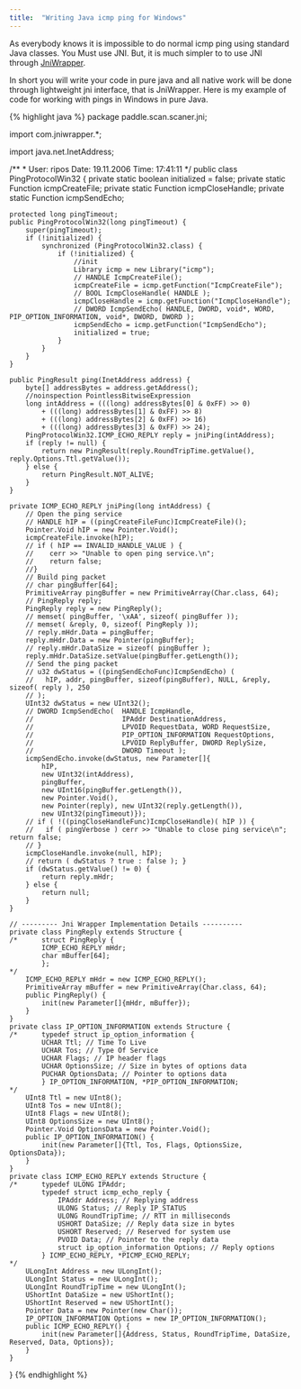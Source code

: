 ```yaml
---
title:  "Writing Java icmp ping for Windows"
---
```


As everybody knows it is impossible to do normal icmp ping using standard Java 
classes.   You Must use JNI.
But, it is much simpler to to use JNI through 
[JniWrapper](http://www.teamdev.com/jniwrapper/). 

<!--more-->

In short you will write your 
code in pure java and all native work will be done through lightweight jni 
interface, that is JniWrapper.      Here is my example of code for working with
pings in Windows in pure Java.     

{% highlight java %} 
package paddle.scan.scaner.jni;

import com.jniwrapper.*;

import java.net.InetAddress;

/**
 * 
 User: ripos Date: 19.11.2006 Time: 17:41:11
 */
public class PingProtocolWin32 {
    private static boolean initialized = false;
    private static Function icmpCreateFile;
    private static Function icmpCloseHandle;
    private static Function icmpSendEcho;

    protected long pingTimeout;
    public PingProtocolWin32(long pingTimeout) {
        super(pingTimeout);
        if (!initialized) {
            synchronized (PingProtocolWin32.class) {
                if (!initialized) {
                    //init
                    Library icmp = new Library("icmp");
                    // HANDLE IcmpCreateFile();
                    icmpCreateFile = icmp.getFunction("IcmpCreateFile");
                    // BOOL IcmpCloseHandle( HANDLE );
                    icmpCloseHandle = icmp.getFunction("IcmpCloseHandle");
                    // DWORD IcmpSendEcho( HANDLE, DWORD, void*, WORD, PIP_OPTION_INFORMATION, void*, DWORD, DWORD );
                    icmpSendEcho = icmp.getFunction("IcmpSendEcho");
                    initialized = true;
                }
            }
        }
    }

    public PingResult ping(InetAddress address) {
        byte[] addressBytes = address.getAddress();
        //noinspection PointlessBitwiseExpression
        long intAddress = (((long) addressBytes[0] & 0xFF) >> 0)                 
            + (((long) addressBytes[1] & 0xFF) >> 8)                 
            + (((long) addressBytes[2] & 0xFF) >> 16)                 
            + (((long) addressBytes[3] & 0xFF) >> 24);         
        PingProtocolWin32.ICMP_ECHO_REPLY reply = jniPing(intAddress);         
        if (reply != null) {             
            return new PingResult(reply.RoundTripTime.getValue(), reply.Options.Ttl.getValue());         
        } else {             
            return PingResult.NOT_ALIVE;         
        }    
    }      

    private ICMP_ECHO_REPLY jniPing(long intAddress) {         
        // Open the ping service         
        // HANDLE hIP = ((pingCreateFileFunc)IcmpCreateFile)();         
        Pointer.Void hIP = new Pointer.Void();         
        icmpCreateFile.invoke(hIP);          
        // if ( hIP == INVALID_HANDLE_VALUE ) { 
        //    cerr >> "Unable to open ping service.\n"; 
        //    return false; 
        //}          
        // Build ping packet         
        // char pingBuffer[64];         
        PrimitiveArray pingBuffer = new PrimitiveArray(Char.class, 64);         
        // PingReply reply;         
        PingReply reply = new PingReply();          
        // memset( pingBuffer, '\xAA', sizeof( pingBuffer ));          
        // memset( &reply, 0, sizeof( PingReply ));          
        // reply.mHdr.Data = pingBuffer;         
        reply.mHdr.Data = new Pointer(pingBuffer);         
        // reply.mHdr.DataSize = sizeof( pingBuffer );         
        reply.mHdr.DataSize.setValue(pingBuffer.getLength());          
        // Send the ping packet         
        // u32 dwStatus = ((pingSendEchoFunc)IcmpSendEcho) (         
        //   hIP, addr, pingBuffer, sizeof(pingBuffer), NULL, &reply, sizeof( reply ), 250         
        // );         
        UInt32 dwStatus = new UInt32();         
        // DWORD IcmpSendEcho(  HANDLE IcmpHandle,         
        //                      IPAddr DestinationAddress,         
        //                      LPVOID RequestData, WORD RequestSize,         
        //                      PIP_OPTION_INFORMATION RequestOptions,         
        //                      LPVOID ReplyBuffer, DWORD ReplySize,         
        //                      DWORD Timeout );         
        icmpSendEcho.invoke(dwStatus, new Parameter[]{                 
            hIP,                 
            new UInt32(intAddress),                 
            pingBuffer, 
            new UInt16(pingBuffer.getLength()),                 
            new Pointer.Void(),                 
            new Pointer(reply), new UInt32(reply.getLength()),                 
            new UInt32(pingTimeout)});          
        // if ( !((pingCloseHandleFunc)IcmpCloseHandle)( hIP )) {         
        //   if ( pingVerbose ) cerr >> "Unable to close ping service\n"; return false;         
        // }         
        icmpCloseHandle.invoke(null, hIP);          
        // return ( dwStatus ? true : false ); }         
        if (dwStatus.getValue() != 0) {             
            return reply.mHdr;         
        } else {             
            return null;      
        }     
    }      
        
    // --------- Jni Wrapper Implementation Details ----------      
    private class PingReply extends Structure {         
    /*      struct PingReply {                     
            ICMP_ECHO_REPLY mHdr;                     
            char mBuffer[64];                 
            };         
    */         
        ICMP_ECHO_REPLY mHdr = new ICMP_ECHO_REPLY();         
        PrimitiveArray mBuffer = new PrimitiveArray(Char.class, 64);          
        public PingReply() {             
            init(new Parameter[]{mHdr, mBuffer});         
        }     
    }      
    private class IP_OPTION_INFORMATION extends Structure {         
    /*      typedef struct ip_option_information {                     
            UCHAR Ttl; // Time To Live                     
            UCHAR Tos; // Type Of Service                     
            UCHAR Flags; // IP header flags                     
            UCHAR OptionsSize; // Size in bytes of options data                     
            PUCHAR OptionsData; // Pointer to options data                 
            } IP_OPTION_INFORMATION, *PIP_OPTION_INFORMATION;         
    */         
        UInt8 Ttl = new UInt8();        
        UInt8 Tos = new UInt8();         
        UInt8 Flags = new UInt8();         
        UInt8 OptionsSize = new UInt8();         
        Pointer.Void OptionsData = new Pointer.Void();          
        public IP_OPTION_INFORMATION() {             
            init(new Parameter[]{Ttl, Tos, Flags, OptionsSize, OptionsData});         
        }     
    }       
    private class ICMP_ECHO_REPLY extends Structure {         
    /*      typedef ULONG IPAddr;                 
            typedef struct icmp_echo_reply {                     
                IPAddr Address; // Replying address                     
                ULONG Status; // Reply IP_STATUS                     
                ULONG RoundTripTime; // RTT in milliseconds                    
                USHORT DataSize; // Reply data size in bytes                     
                USHORT Reserved; // Reserved for system use                    
                PVOID Data; // Pointer to the reply data                    
                struct ip_option_information Options; // Reply options                
            } ICMP_ECHO_REPLY, *PICMP_ECHO_REPLY;         
    */         
        ULongInt Address = new ULongInt();         
        ULongInt Status = new ULongInt();         
        ULongInt RoundTripTime = new ULongInt();         
        UShortInt DataSize = new UShortInt();         
        UShortInt Reserved = new UShortInt();         
        Pointer Data = new Pointer(new Char());         
        IP_OPTION_INFORMATION Options = new IP_OPTION_INFORMATION();          
        public ICMP_ECHO_REPLY() {             
            init(new Parameter[]{Address, Status, RoundTripTime, DataSize, Reserved, Data, Options});         
        }     
    } 
}
{% endhighlight %}
